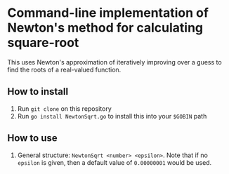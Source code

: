 # Command-line implementation of Newton's method for calculating square-root

This uses Newton's approximation of iteratively improving over a guess to find the roots of a real-valued function. 

## How to install
1. Run `git clone` on this repository
2. Run `go install NewtonSqrt.go` to install this into your `$GOBIN` path

## How to use
1. General structure: `NewtonSqrt <number> <epsilon>`. Note that if no `epsilon` is given, then a default value of `0.00000001` would be used.

